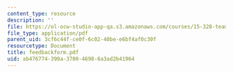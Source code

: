 ```yaml
---
content_type: resource
description: ''
file: https://ol-ocw-studio-app-qa.s3.amazonaws.com/courses/15-328-team-project-fall-2003/ab476774390a370046986a3ad2b41964_feedbackform.pdf
file_type: application/pdf
parent_uid: 3cf6c44f-ce0f-6c02-40be-e6bf4af0c30f
resourcetype: Document
title: feedbackform.pdf
uid: ab476774-390a-3700-4698-6a3ad2b41964
---
```


